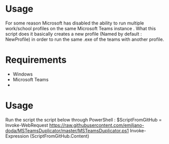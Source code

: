 # Usage
For some reason Microsoft has disabled the ability to run multiple  work/school profiles on the same Microsoft Teams instance .
What this script does it basically creates a new profile (Named by default : NewProfile) in order to run the same .exe of the teams with another profile.

# Requirements
- Windows
- Microsoft Teams
- 
# Usage
Run the script the script below through PowerShell :
$ScriptFromGitHub = Invoke-WebRequest https://raw.githubusercontent.com/emiljano-doda/MSTeamsDuplicator/master/MSTeamsDuplicator.ps1
Invoke-Expression $($ScriptFromGitHub.Content)
